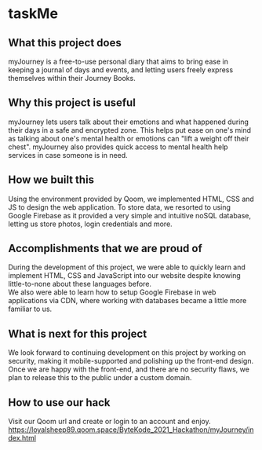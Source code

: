 taskMe
==================
## What this project does
myJourney is a free-to-use personal diary that aims to bring ease in keeping a journal of days and events, and letting users freely express themselves within their Journey Books.
## Why this project is useful
myJourney lets users talk about their emotions and what happened during their days in a safe and encrypted zone. This helps put ease on one's mind as talking about one's mental health or emotions can "lift a weight off their chest". myJourney also provides quick access to mental health help services in case someone is in need.
## How we built this 
Using the environment provided by Qoom, we implemented HTML, CSS and JS to design the web application.
To store data, we resorted to using Google Firebase as it provided a very simple and intuitive noSQL database, letting us store photos, login credentials and more.
## Accomplishments that we are proud of 
During the development of this project, we were able to quickly learn and implement HTML, CSS and JavaScript into our website despite knowing little-to-none about these languages before.
<br>
We also were able to learn how to setup Google Firebase in web applications via CDN, where working with databases became a little more familiar to us.
## What is next for this project
We look forward to continuing development on this project by working on security, making it mobile-supported and polishing up the front-end design. Once we are happy with the front-end, and there are no security flaws, we plan to release this to the public under a custom domain.

## How to use our hack
Visit our Qoom url and create or login to an account and enjoy.<br>
https://loyalsheep89.qoom.space/ByteKode_2021_Hackathon/myJourney/index.html
